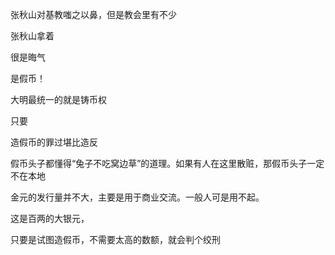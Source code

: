 

张秋山对基教嗤之以鼻，但是教会里有不少

张秋山拿着

很是晦气

是假币！

大明最统一的就是铸币权

只要

造假币的罪过堪比造反

假币头子都懂得“兔子不吃窝边草”的道理。如果有人在这里散赃，那假币头子一定不在本地

金元的发行量并不大，主要是用于商业交流。一般人可是用不起。

这是百两的大银元，

只要是试图造假币，不需要太高的数额，就会判个绞刑

